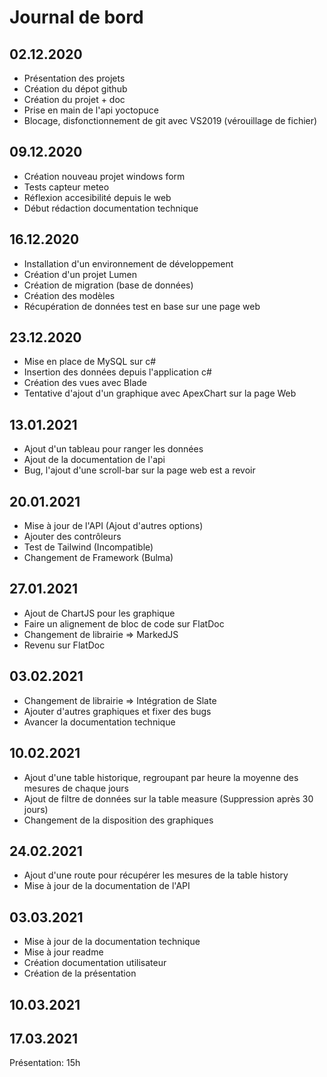 # Journal de bord

## 02.12.2020

* Présentation des projets
* Création du dépot github
* Création du projet + doc
* Prise en main de l'api yoctopuce
* Blocage, disfonctionnement de git avec VS2019 (vérouillage de fichier)

## 09.12.2020

* Création nouveau projet windows form
* Tests capteur meteo
* Réflexion accesibilité depuis le web
* Début rédaction documentation technique

## 16.12.2020

* Installation d'un environnement de développement
* Création d'un projet Lumen
* Création de migration (base de données)
* Création des modèles
* Récupération de données test en base sur une page web

## 23.12.2020

* Mise en place de MySQL sur c#
* Insertion des données depuis l'application c#
* Création des vues avec Blade
* Tentative d'ajout d'un graphique avec ApexChart sur la page Web

## 13.01.2021

* Ajout d'un tableau pour ranger les données
* Ajout de la documentation de l'api
* Bug, l'ajout d'une scroll-bar sur la page web est a revoir

## 20.01.2021

* Mise à jour de l'API (Ajout d'autres options)
* Ajouter des contrôleurs
* Test de Tailwind (Incompatible)
* Changement de Framework (Bulma)

## 27.01.2021

* Ajout de ChartJS pour les graphique
* Faire un alignement de bloc de code sur FlatDoc
* Changement de librairie => MarkedJS
* Revenu sur FlatDoc

## 03.02.2021

* Changement de librairie => Intégration de Slate
* Ajouter d'autres graphiques et fixer des bugs
* Avancer la documentation technique

## 10.02.2021

* Ajout d'une table historique, regroupant par heure la moyenne des mesures de chaque jours
* Ajout de filtre de données sur la table measure (Suppression après 30 jours)
* Changement de la disposition des graphiques

## 24.02.2021

* Ajout d'une route pour récupérer les mesures de la table history
* Mise à jour de la documentation de l'API

## 03.03.2021

* Mise à jour de la documentation technique
* Mise à jour readme
* Création documentation utilisateur
* Création de la présentation

## 10.03.2021

## 17.03.2021

Présentation: 15h
